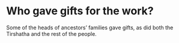 # Who gave gifts for the work?

Some of the heads of ancestors’ families gave gifts, as did both the Tirshatha and the rest of the people.